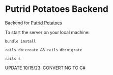 # Putrid Potatoes Backend

Backend for [Putrid Potatoes](https://github.com/jmarthaller/movie-chat-app-frontend)

To start the server on your local machine: 

`bundle install`

`rails db:create && rails db:migrate`

`rails s`


UPDATE 10/15/23: CONVERTING TO C#